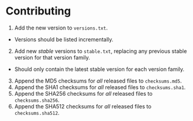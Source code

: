 # Contributing

1. Add the new version to `versions.txt`.
  * Versions should be listed incrementally.
2. Add new _stable_ versions to `stable.txt`, replacing any previous stable version for that version family.
  * Should only contain the latest stable version for each version family.
3. Append the MD5 checksums for _all_ released files to `checksums.md5`.
4. Append the SHA1 checksums for _all_ released files to `checksums.sha1`.
5. Append the SHA256 checksums for _all_ released files to `checksums.sha256`.
6. Append the SHA512 checksums for _all_ released files to `checksums.sha512`.
